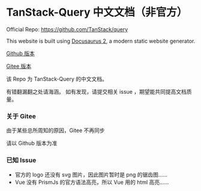 # TanStack-Query 中文文档（非官方）

Official Repo: https://github.com/TanStack/query

This website is built using [Docusaurus 2](https://v2.docusaurus.io/), a modern static website generator.

[Github 版本](https://cangsdarm.github.io/react-query-web-i18n/)

[Gitee 版本](https://alleneyes.gitee.io/react-query-web-i18n/)

该 Repo 为 TanStack-Query 的中文文档。

有错翻漏翻之处请海涵。
如有发现，请提交相关 issue ，期望能共同提高文档质量。

### 关于 Gitee

由于某些总所周知的原因，Gitee 不再同步

请以 Github 版本为准

### 已知 Issue

- 官方的 logo 还没有 svg 图片，因此图片暂时是 png 的锯齿图……
- Vue 没有 PrismJs 的官方语法高亮，所以 Vue 用的 html 高亮……

